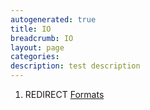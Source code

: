 ```yaml
---
autogenerated: true
title: IO
breadcrumb: IO
layout: page
categories: 
description: test description
---
```


1.  REDIRECT [Formats](Formats )
